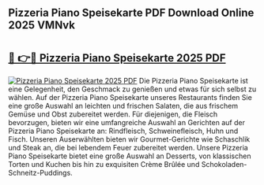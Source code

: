 ## Pizzeria Piano Speisekarte PDF Download Online 2025 VMNvk

# <h2><a href="http://gcaclf.nevu.top/?p=Pizzeria+Piano+Speisekarte">🔗 👉🔴 Pizzeria Piano Speisekarte 2025 PDF</a></h2>

[![Pizzeria Piano Speisekarte 2025 PDF](https://i.imgur.com/dBaPXMq.png)](http://gcaclf.nevu.top/?p=Pizzeria+Piano+Speisekarte)
Die Pizzeria Piano Speisekarte ist eine Gelegenheit, den Geschmack zu genießen und etwas für sich selbst zu wählen. Auf der Pizzeria Piano Speisekarte unseres Restaurants finden Sie eine große Auswahl an leichten und frischen Salaten, die aus frischem Gemüse und Obst zubereitet werden. Für diejenigen, die Fleisch bevorzugen, bieten wir eine umfangreiche Auswahl an Gerichten auf der Pizzeria Piano Speisekarte an: Rindfleisch, Schweinefleisch, Huhn und Fisch. Unseren Auserwählten bieten wir Gourmet-Gerichte wie Schaschlik und Steak an, die bei lebendem Feuer zubereitet werden. Unsere Pizzeria Piano Speisekarte bietet eine große Auswahl an Desserts, von klassischen Torten und Kuchen bis hin zu exquisiten Crème Brûlée und Schokoladen-Schneitz-Puddings.
